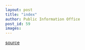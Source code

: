 ```yaml
---
layout: post
title: "index"
author: Public Information Office
post_id: 59
images:
---
```



[source](http://www1.ucsc.edu/currents/00-01/01-22/index.html "Permalink to index")
